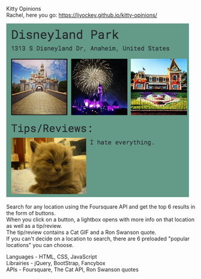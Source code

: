 Kitty Opinions<br>
Rachel, here you go: https://ljyockey.github.io/kitty-opinions/

<img src="img/screenshot.png" alt="screenshot">

Search for any location using the Foursquare API and get the top 6 results in the form of buttons. <br>
When you click on a button, a lightbox opens with more info on that location as well as a tip/review. <br>
The tip/review contains a Cat GIF and a Ron Swanson quote. <br>
If you can't decide on a location to search, there are 6 preloaded "popular locations" you can choose. <br>

Languages - HTML, CSS, JavaScript <br>
Librairies - jQuery, BootStrap, Fancybox <br>
APIs - Foursquare, The Cat API, Ron Swanson quotes

